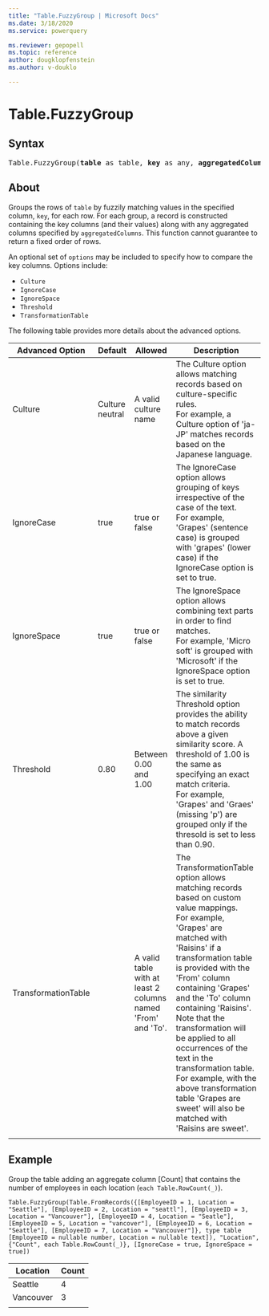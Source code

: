 ```yaml
---
title: "Table.FuzzyGroup | Microsoft Docs"
ms.date: 3/18/2020
ms.service: powerquery

ms.reviewer: gepopell
ms.topic: reference
author: dougklopfenstein
ms.author: v-douklo

---
```

# Table.FuzzyGroup
  
## Syntax

<pre>
Table.FuzzyGroup(<b>table</b> as table, <b>key</b> as any, <b>aggregatedColumns</b> as list, optional <b>options</b> as nullable record) as table
</pre>
  

## About

Groups the rows of `table` by fuzzily matching values in the specified column, `key`, for each row. For each group, a record is constructed containing the key columns (and their values) along with any aggregated columns specified by `aggregatedColumns`. This function cannot guarantee to return a fixed order of rows.

An optional set of `options` may be included to specify how to compare the key columns. Options include:

* `Culture`
* `IgnoreCase`
* `IgnoreSpace`
* `Threshold`
* `TransformationTable`

The following table provides more details about the advanced options. 

|Advanced Option |Default |Allowed |Description |
| --- | --- | --- | --- |
|Culture |Culture neutral |A valid culture name |The Culture option allows matching records based on culture-specific rules. <br/> For example, a Culture option of 'ja-JP' matches records based on the Japanese language. |
|IgnoreCase |true |true or false |The IgnoreCase option allows grouping of keys irrespective of the case of the text. <br/> For example, 'Grapes' (sentence case) is grouped with 'grapes' (lower case) if the IgnoreCase option is set to true. |
|IgnoreSpace |true |true or false |The IgnoreSpace option allows combining text parts in order to find matches. <br/> For example, 'Micro soft' is grouped with 'Microsoft' if the IgnoreSpace option is set to true. |
|Threshold |0.80 |Between 0.00 and 1.00 |The similarity Threshold option provides the ability to match records above a given similarity score. A threshold of 1.00 is the same as specifying an exact match criteria. <br/> For example, 'Grapes' and 'Graes' (missing 'p') are grouped only if the thresold is set to less than 0.90. |
|TransformationTable | |A valid table with at least 2 columns named 'From' and 'To'. |The TransformationTable option allows matching records based on custom value mappings. <br/> For example, 'Grapes' are matched with 'Raisins' if a transformation table is provided with the 'From' column containing 'Grapes' and the 'To' column containing 'Raisins'. Note that the transformation will be applied to all occurrences of the text in the transformation table. For example, with the above transformation table 'Grapes are sweet' will also be matched with 'Raisins are sweet'. |
| | | | | 

## Example

Group the table adding an aggregate column [Count] that contains the number of employees in each location (`each Table.RowCount(_)`).

```powerquery-m
Table.FuzzyGroup(Table.FromRecords({[EmployeeID = 1, Location = "Seattle"], [EmployeeID = 2, Location = "seattl"], [EmployeeID = 3, Location = "Vancouver"], [EmployeeID = 4, Location = "Seatle"], [EmployeeID = 5, Location = "vancover"], [EmployeeID = 6, Location = "Seattle"], [EmployeeID = 7, Location = "Vancouver"]}, type table [EmployeeID = nullable number, Location = nullable text]), "Location", {"Count", each Table.RowCount(_)}, [IgnoreCase = true, IgnoreSpace = true])
```

|Location |Count |
| --- | --- |
|Seattle |4 |
|Vancouver |3 |
| | |

